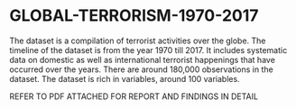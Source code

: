 # GLOBAL-TERRORISM-1970-2017
The dataset is a compilation of terrorist activities over the globe. The timeline of the dataset is from the year 1970 till 2017. It includes systematic data on domestic as well as international terrorist happenings that have occurred over the years. There are around 180,000 observations in the dataset. The dataset is rich in variables, around 100 variables.

REFER TO PDF ATTACHED FOR REPORT AND FINDINGS IN DETAIL
